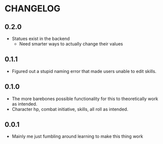 # CHANGELOG

## 0.2.0
- Statues exist in the backend
  - Need smarter ways to actually change their values

## 0.1.1
- Figured out a stupid naming error that made users unable to edit skills.

## 0.1.0
- The more barebones possible functionality for this to theoretically work as intended.
- Character hp, combat initiative, skills, all roll as intended.

## 0.0.1

- Mainly me just fumbling around learning to make this thing work
